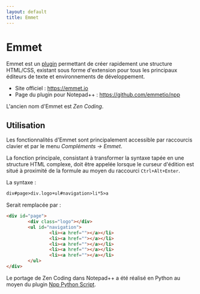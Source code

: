 ```yaml
---
layout: default
title: Emmet
---
```

# Emmet

Emmet est un [plugin](../plugins.md) permettant de créer rapidement une structure HTML/CSS, existant sous forme d'extension pour tous les principaux éditeurs de texte et environnements de développement.

- Site officiel : <https://emmet.io>
- Page du plugin pour Notepad++ : <https://github.com/emmetio/npp>

L'ancien nom d'Emmet est *Zen Coding*.

## Utilisation

Les fonctionnalités d'Emmet sont principalement accessible par raccourcis clavier et par le menu *Compléments -> Emmet*.

La fonction principale, consistant à transformer la syntaxe tapée en une structure HTML complexe, doit être appelée lorsque le curseur d'édition est situé à proximité de la formule au moyen du raccourci `Ctrl+Alt+Enter`.

La syntaxe :

```html
div#page>div.logo+ul#navigation>li*5>a
```

Serait remplacée par :

```html
<div id="page">
        <div class="logo"></div>
        <ul id="navigation">
                <li><a href=""></a></li>
                <li><a href=""></a></li>
                <li><a href=""></a></li>
                <li><a href=""></a></li>
                <li><a href=""></a></li>
        </ul>
</div>
```

Le portage de Zen Coding dans Notepad++ a été réalisé en Python au moyen du plugin [Npp Python Script](http://sourceforge.net/projects/npppythonscript).
